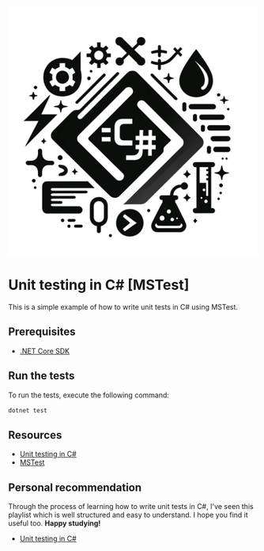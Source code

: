 ﻿![project-logo](/assets/logo.png)

# Unit testing in C# [MSTest]
This is a simple example of how to write unit tests in C# using MSTest.


## Prerequisites
- [.NET Core SDK](https://dotnet.microsoft.com/download)
## Run the tests
To run the tests, execute the following command:
```bash
dotnet test
```
## Resources
- [Unit testing in C#](https://docs.microsoft.com/en-us/dotnet/core/testing/)
- [MSTest](https://docs.microsoft.com/en-us/dotnet/core/testing/unit-testing-with-mstest)



## Personal recommendation
Through the process of learning how to write unit tests in C#,
I've seen this playlist which is well structured and easy to understand. I hope you find it useful too. **Happy studying!**
- [Unit testing in C#](https://youtube.com/playlist?list=PL82C6-O4XrHeyeJcI5xrywgpfbrqdkQd4&si=kWv2S6Rqk9zHfkrk)